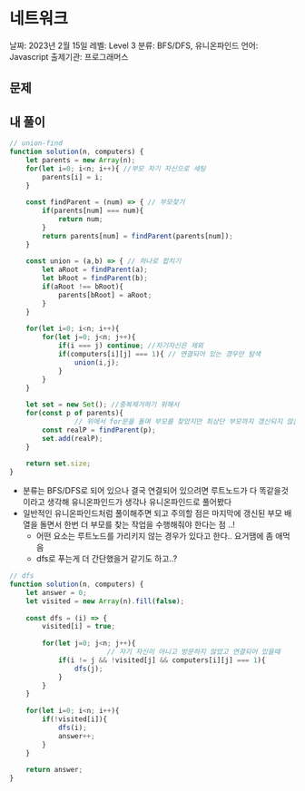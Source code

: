 # 네트워크

날짜: 2023년 2월 15일
레벨: Level 3
분류: BFS/DFS, 유니온파인드
언어: Javascript
출제기관: 프로그래머스

## 문제

[](https://school.programmers.co.kr/learn/courses/30/lessons/43162)

## 내 풀이

```jsx
// union-find
function solution(n, computers) {
    let parents = new Array(n);
    for(let i=0; i<n; i++){ //부모 자기 자신으로 세팅
        parents[i] = i;
    }
    
    const findParent = (num) => { // 부모찾기
        if(parents[num] === num){
            return num;
        }
        return parents[num] = findParent(parents[num]);
    }
    
    const union = (a,b) => { // 하나로 합치기
        let aRoot = findParent(a);
        let bRoot = findParent(b);
        if(aRoot !== bRoot){
            parents[bRoot] = aRoot;
        }
    }
    
    for(let i=0; i<n; i++){
        for(let j=0; j<n; j++){
            if(i === j) continue; //자기자신은 제외
            if(computers[i][j] === 1){ // 연결되어 있는 경우만 탐색
                union(i,j);
            }
        }
    }
    
    let set = new Set(); //중복제거하기 위해서
    for(const p of parents){
				// 위에서 for문을 돌며 부모를 찾았지만 최상단 부모까지 갱신되지 않은 경우를 제거해주기 위해 한번 더 부모 찾기
        const realP = findParent(p); 
        set.add(realP);
    }
    
    return set.size;
}
```

- 분류는 BFS/DFS로 되어 있으나 결국 연결되어 있으려면 루트노드가 다 똑같을것이라고 생각해 유니온파인드가 생각나 유니온파인드로 풀어봤다
- 일반적인 유니온파인드처럼 풀이해주면 되고 주의할 점은 마지막에 갱신된 부모 배열을 돌면서 한번 더 부모를 찾는 작업을 수행해줘야 한다는 점 ..!
    - 어떤 요소는 루트노드를 가리키지 않는 경우가 있다고 한다.. 요거땜에 좀 애먹음
    - dfs로 푸는게 더 간단했을거 같기도 하고..?

```jsx
// dfs
function solution(n, computers) {
    let answer = 0;
    let visited = new Array(n).fill(false);
    
    const dfs = (i) => {
        visited[i] = true;
        
        for(let j=0; j<n; j++){
						// 자기 자신이 아니고 방문하지 않았고 연결되어 있을때
            if(i != j && !visited[j] && computers[i][j] === 1){
                dfs(j);
            }
        }
    }
    
    for(let i=0; i<n; i++){
        if(!visited[i]){
            dfs(i);
            answer++;
        }
    }
 
    return answer;
}
```